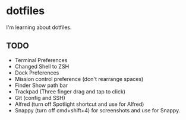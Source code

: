# dotfiles

I'm learning about dotfiles.


## TODO
- Terminal Preferences
- Changed Shell to ZSH
- Dock Preferences
- Mission control preference (don't rearrange spaces)
- Finder Show path bar
- Trackpad (Three finger drag and tap to click)
- Git (config and SSH)
- Alfred (turn off Spotlight shortcut and use for Alfred)
- Snappy (turn off cmd+shift+4) for screenshots and use for Snappy.